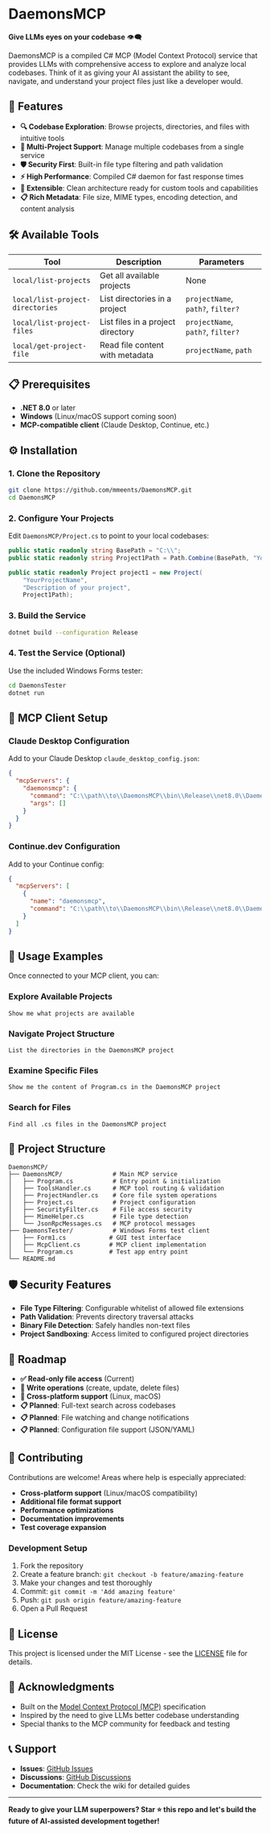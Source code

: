 # DaemonsMCP

**Give LLMs eyes on your codebase** 👁️‍🗨️

DaemonsMCP is a compiled C# MCP (Model Context Protocol) service that provides LLMs with comprehensive access to explore and analyze local codebases. Think of it as giving your AI assistant the ability to see, navigate, and understand your project files just like a developer would.

## 🚀 Features

- **🔍 Codebase Exploration**: Browse projects, directories, and files with intuitive tools
- **📁 Multi-Project Support**: Manage multiple codebases from a single service
- **🛡️ Security First**: Built-in file type filtering and path validation
- **⚡ High Performance**: Compiled C# daemon for fast response times
- **🧩 Extensible**: Clean architecture ready for custom tools and capabilities
- **📋 Rich Metadata**: File size, MIME types, encoding detection, and content analysis

## 🛠️ Available Tools

| Tool | Description | Parameters |
|------|-------------|------------|
| `local/list-projects` | Get all available projects | None |
| `local/list-project-directories` | List directories in a project | `projectName`, `path?`, `filter?` |
| `local/list-project-files` | List files in a project directory | `projectName`, `path?`, `filter?` |
| `local/get-project-file` | Read file content with metadata | `projectName`, `path` |

## 📋 Prerequisites

- **.NET 8.0** or later
- **Windows** (Linux/macOS support coming soon)
- **MCP-compatible client** (Claude Desktop, Continue, etc.)

## ⚙️ Installation

### 1. Clone the Repository
```bash
git clone https://github.com/mmeents/DaemonsMCP.git
cd DaemonsMCP
```

### 2. Configure Your Projects
Edit `DaemonsMCP/Project.cs` to point to your local codebases:

```csharp
public static readonly string BasePath = "C:\\";        
public static readonly string Project1Path = Path.Combine(BasePath, "YourProject\\Path");

public static readonly Project project1 = new Project(
    "YourProjectName", 
    "Description of your project", 
    Project1Path);
```

### 3. Build the Service
```bash
dotnet build --configuration Release
```

### 4. Test the Service (Optional)
Use the included Windows Forms tester:
```bash
cd DaemonsTester
dotnet run
```

## 🔌 MCP Client Setup

### Claude Desktop Configuration

Add to your Claude Desktop `claude_desktop_config.json`:

```json
{
  "mcpServers": {
    "daemonsmcp": {
      "command": "C:\\path\\to\\DaemonsMCP\\bin\\Release\\net8.0\\DaemonsMCP.exe",
      "args": []
    }
  }
}
```

### Continue.dev Configuration

Add to your Continue config:

```json
{
  "mcpServers": [
    {
      "name": "daemonsmcp",
      "command": "C:\\path\\to\\DaemonsMCP\\bin\\Release\\net8.0\\DaemonsMCP.exe"
    }
  ]
}
```

## 🎯 Usage Examples

Once connected to your MCP client, you can:

### Explore Available Projects
```
Show me what projects are available
```

### Navigate Project Structure  
```
List the directories in the DaemonsMCP project
```

### Examine Specific Files
```
Show me the content of Program.cs in the DaemonsMCP project
```

### Search for Files
```
Find all .cs files in the DaemonsMCP project
```

## 🔧 Project Structure

```
DaemonsMCP/
├── DaemonsMCP/              # Main MCP service
│   ├── Program.cs           # Entry point & initialization
│   ├── ToolsHandler.cs      # MCP tool routing & validation
│   ├── ProjectHandler.cs    # Core file system operations
│   ├── Project.cs           # Project configuration
│   ├── SecurityFilter.cs    # File access security
│   ├── MimeHelper.cs        # File type detection
│   └── JsonRpcMessages.cs   # MCP protocol messages
├── DaemonsTester/           # Windows Forms test client
│   ├── Form1.cs            # GUI test interface
│   ├── McpClient.cs        # MCP client implementation
│   └── Program.cs          # Test app entry point
└── README.md
```

## 🛡️ Security Features

- **File Type Filtering**: Configurable whitelist of allowed file extensions
- **Path Validation**: Prevents directory traversal attacks
- **Binary File Detection**: Safely handles non-text files
- **Project Sandboxing**: Access limited to configured project directories

## 🔮 Roadmap

- **✅ Read-only file access** (Current)
- **🚧 Write operations** (create, update, delete files)
- **🚧 Cross-platform support** (Linux, macOS)
- **📋 Planned**: Full-text search across codebases
- **📋 Planned**: File watching and change notifications
- **📋 Planned**: Configuration file support (JSON/YAML)

## 🤝 Contributing

Contributions are welcome! Areas where help is especially appreciated:

- **Cross-platform support** (Linux/macOS compatibility)
- **Additional file format support**
- **Performance optimizations**
- **Documentation improvements**
- **Test coverage expansion**

### Development Setup

1. Fork the repository
2. Create a feature branch: `git checkout -b feature/amazing-feature`
3. Make your changes and test thoroughly
4. Commit: `git commit -m 'Add amazing feature'`
5. Push: `git push origin feature/amazing-feature`
6. Open a Pull Request

## 📝 License

This project is licensed under the MIT License - see the [LICENSE](LICENSE) file for details.

## 🙏 Acknowledgments

- Built on the [Model Context Protocol (MCP)](https://modelcontextprotocol.io/) specification
- Inspired by the need to give LLMs better codebase understanding
- Special thanks to the MCP community for feedback and testing

## 📞 Support

- **Issues**: [GitHub Issues](https://github.com/mmeents/DaemonsMCP/issues)
- **Discussions**: [GitHub Discussions](https://github.com/mmeents/DaemonsMCP/discussions)
- **Documentation**: Check the wiki for detailed guides

---

**Ready to give your LLM superpowers? Star ⭐ this repo and let's build the future of AI-assisted development together!**